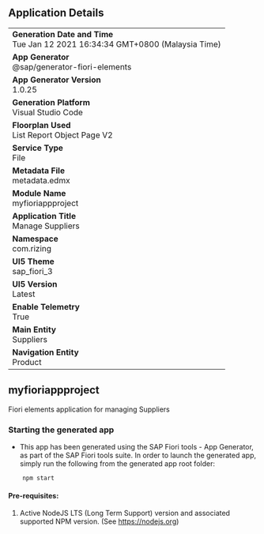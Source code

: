 ## Application Details
|               |
| ------------- |
|**Generation Date and Time**<br>Tue Jan 12 2021 16:34:34 GMT+0800 (Malaysia Time)|
|**App Generator**<br>@sap/generator-fiori-elements|
|**App Generator Version**<br>1.0.25|
|**Generation Platform**<br>Visual Studio Code|
|**Floorplan Used**<br>List Report Object Page V2|
|**Service Type**<br>File|
|**Metadata File**<br>metadata.edmx
|**Module Name**<br>myfioriappproject|
|**Application Title**<br>Manage Suppliers|
|**Namespace**<br>com.rizing|
|**UI5 Theme**<br>sap_fiori_3|
|**UI5 Version**<br>Latest|
|**Enable Telemetry**<br>True|
|**Main Entity**<br>Suppliers|
|**Navigation Entity**<br>Product|

## myfioriappproject

Fiori elements application for managing Suppliers

### Starting the generated app

-   This app has been generated using the SAP Fiori tools - App Generator, as part of the SAP Fiori tools suite.  In order to launch the generated app, simply run the following from the generated app root folder:

```
    npm start
```


#### Pre-requisites:

1. Active NodeJS LTS (Long Term Support) version and associated supported NPM version.  (See https://nodejs.org)


